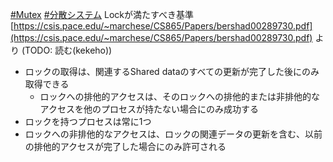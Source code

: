 [#Mutex](Mutex) [#分散システム](分散システム)
Lockが満たすべき基準
[https://csis.pace.edu/~marchese/CS865/Papers/bershad00289730.pdf](https://csis.pace.edu/~marchese/CS865/Papers/bershad00289730.pdf) より (TODO: 読む(kekeho))

- ロックの取得は、関連するShared dataのすべての更新が完了した後にのみ取得できる
	- ロックへの排他的アクセスは、そのロックへの排他的または非排他的なアクセスを他のプロセスが持たない場合にのみ成功する
- ロックを持つプロセスは常に1つ
- ロックへの非排他的なアクセスは、ロックの関連データの更新を含む、以前の排他的アクセスが完了した場合にのみ許可される
